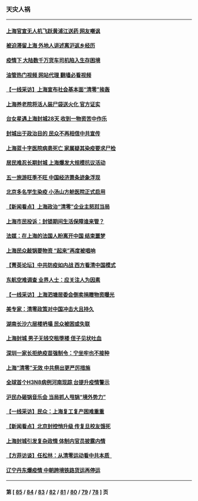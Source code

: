 ### 天灾人祸
---
#### [上海官宣无人机飞跃黄浦江送药 网友嘲讽](../../pages/ncid280/n13725468.md?05022045) 
#### [被迫滞留上海 外地人讲述离沪返乡经历](../../pages/ncid280/n13725331.md?05022045) 
#### [疫情下 大陆数千万货车司机陷入生存困境](../../pages/ncid280/n13725316.md?05022045) 
#### [油管热门视频 网站代理 翻墙必看视频](http://209.222.30.114:81/youtube.html?05022045)
#### [【一线采访】上海宣布社会基本面“清零”挨轰](../../pages/ncid280/n13724972.md?05022045) 
#### [上海养老院将活人装尸袋送火化 官方证实](../../pages/ncid280/n13725095.md?05022045) 
#### [台女星遇上海封城28天 收到一物资苦中作乐](../../pages/ncid280/n13724986.md?05022045) 
#### [封城出于政治目的 民众不再相信中共宣传](../../pages/ncid280/n13724844.md?05022045) 
#### [上海蓝十字医院病患死亡 家属疑其染疫要求尸检](../../pages/ncid280/n13724866.md?05022045) 
#### [居民难忍长期封城 上海爆发大规模抗议活动](../../pages/ncid280/n13724894.md?05022045) 
#### [五一旅游旺季不旺 中国经济萧条迹象浮现](../../pages/ncid280/n13724856.md?05022045) 
#### [北京多名学生染疫 小汤山方舱医院正式启用](../../pages/ncid280/n13724716.md?05022045) 
#### [【新闻看点】上海政治“清零”企业主怒怼当局](../../pages/ncid280/n13724334.md?05022045) 
#### [上海市民投诉：封锁期间生活保障谁来管？](../../pages/ncid280/n13724428.md?05022045) 
#### [法媒：在上海的法国人盼离开中国 结束噩梦](../../pages/ncid280/n13724441.md?05022045) 
#### [上海民众敲锅要物资 “起来”再度被唱响](../../pages/ncid280/n13724339.md?05022045) 
#### [【菁英论坛】中共防疫如内战 西方看清中国模式](../../pages/ncid280/n13724211.md?05022045) 
#### [东航空难调查 业界人士：应关注人为因素](../../pages/ncid280/n13724333.md?05022045) 
#### [【一线采访】上海泗塘居委会倒卖捐赠物资曝光](../../pages/ncid280/n13724289.md?05022045) 
#### [美专家：清零政策对中国冲击大且持久](../../pages/ncid280/n13724236.md?05022045) 
#### [湖南长沙六层楼坍塌 民众被困或失联](../../pages/ncid280/n13724187.md?05022045) 
#### [上海封城 男子无钱交租堕楼 侄子见状吐血](../../pages/ncid280/n13724011.md?05022045) 
#### [深圳一家长拒绝疫苗强制令：宁坐牢也不接种](../../pages/ncid280/n13724157.md?05022045) 
#### [上海“清零”无效 中共祭出更严厉措施](../../pages/ncid280/n13724093.md?05022045) 
#### [全球首个H3N8病例河南现踪 台提升疫情警示](../../pages/ncid280/n13724004.md?05022045) 
#### [沪民办砸锅音乐会 当局抓人甩锅“境外势力”](../../pages/ncid280/n13723970.md?05022045) 
#### [【一线采访】民众：上海复工复产困难重重](../../pages/ncid280/n13723956.md?05022045) 
#### [【新闻看点】北京封控悄升级 传复旦校友饿死](../../pages/ncid280/n13723660.md?05022045) 
#### [上海封城引发复杂政情 体制内官员披露内情](../../pages/ncid280/n13723861.md?05022045) 
#### [【方菲访谈】任松林：从清零运动看中共本质  ](../../pages/ncid280/n13723618.md?05022045) 
#### [辽宁丹东爆疫情 中朝跨境铁路货运再停运](../../pages/ncid280/n13723747.md?05022045) 

---
#### 第 [ [85](./85.md?05022045) / [84](./84.md?05022045) / [83](./83.md?05022045) / [82](./82.md?05022045) / [81](./81.md?05022045) / [80](./80.md?05022045) / [79](./79.md?05022045) / [78](./78.md?05022045) ] 页
